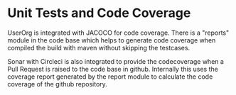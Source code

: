 # Unit Tests and Code Coverage

UserOrg is integrated with JACOCO for code coverage. There is a "reports" module in the code base which helps to generate code coverage when compiled the build with maven without skipping the testcases.

Sonar with Circleci is also integrated to provide the codecoverage when a Pull Request is raised to the code base in github. Internally this uses the coverage report generated by the report module to calculate the code coverage of the github repository.

<figure><img src="../../../.gitbook/assets/Screenshot from 2023-06-22 21-25-48.png" alt=""><figcaption></figcaption></figure>
